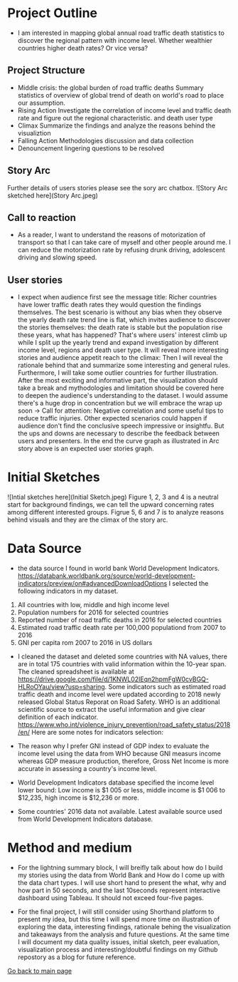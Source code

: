 # Project Outline
+ I am interested in mapping global annual road traffic death statistics to discover the regional pattern with income level. Whether wealthier countries higher death rates? Or vice versa?

## Project Structure
+ Middle crisis: the global burden of road traffic deaths
  Summary statistics of overview of global trend of death on world's road to place our assumption.
+ Rising Action
  Investigate the correlation of income level and traffic death rate and figure out the regional characteristic. and death user type
+ Climax
  Summarize the findings and analyze the reasons behind the visualiztion
+ Falling Action
  Methodologies discussion and data collection
+ Denouncement
  lingering questions to be resolved

## Story Arc
  Further details of users stories please see the sory arc chatbox.
  ![Story Arc sketched here](Story Arc.jpeg)
  
## Call to reaction
+ As a reader, I want to understand the reasons of motorization of transport so that I can take care of myself and other people around me. I can reduce the motorization rate by refusing drunk driving, adolescent driving and slowing speed.

## User stories
+ I expect when audience first see the message title: Richer countries have lower traffic death rates they would question the findings themselves. The best scenario is without any bias when they observe the yearly death rate trend line is flat, which invites audience to discover the stories themselves: the death rate is stable but the population rise these years, what has  happened? That's where users' interest climb up while I split up the yearly trend and expand investigation by different income level, regions and death user type. It will reveal more interesting stories and audience appetit reach to the climax: Then I will reveal the rationale behind that and summarize some interesting and general rules. Furthermore, I will take some outlier countries for further illustration. After the most exciting and informative part, the visualization should take a break and mythodologies and limitation should be covered here to deepen the audience's understanding to the dataset. I would assume there's a huge drop in concentration but we will embrace the wrap up soon -> Call for attention: Negative correlation and some useful tips to reduce traffic injuries. Other expected scenarios could happen if audience don't find the conclusive speech impressive or insightfu. But the ups and downs are necessary to describe the feedback between users and presenters. In the end the curve graph as illustrated in Arc story above is an expected user stories graph.

# Initial Sketches

![Intial sketches here](Initial Sketch.jpeg)
Figure 1, 2, 3 and 4 is a neutral start for background findings, we can tell the upward concerning rates among different interested groups. Figrue 5, 6 and 7 is to analyze reasons behind visuals and they are the climax of the story arc.  

# Data Source
+ the data source I found in world bank World Development Indicators. https://databank.worldbank.org/source/world-development-indicators/preview/on#advancedDownloadOptions I selected the following indicators in my dataset.
 
 1) All countries with low, middle and high income level 
 2) Population numbers for 2016 for selected countries 
 3) Reported number of road traffic deaths in 2016 for selected countries 
 4) Estimated road traffic death rate per 100,000 populationd from 2007 to 2016
 5) GNI per capita rom 2007 to 2016 in US dollars

+ I cleaned the dataset and deleted some countries with NA values, there are in total 175 countries with valid information within the 10-year span. The cleaned spreadsheet is available at https://drive.google.com/file/d/1KNWL02IEqn2hpmFgW0cvBGQ-HLRoOYau/view?usp=sharing. Some indicators such as estimated road traffic death and income level were updated according to 2018 newly released Global Status Reporat on Road Safety. WHO is an additional scientific source to extract the useful information and give clear definition of each indicator. https://www.who.int/violence_injury_prevention/road_safety_status/2018/en/ Here are some notes for indicators selection:

+ The reason why I prefer GNI instead of GDP index to evaluate the income level using the data from WHO because GNI measurs income whereas GDP measure production, therefore, Gross Net Income is more accurate in assessing a country's income level.
+ World Development Indicators database specified the income level lower bound: Low income is $1 005 or less, middle income is $1 006 to $12,235, high income is $12,236 or more. 
+ Some countries' 2016 data not available. Latest available source used from World Development Indicators database.

# Method and medium
+ For the lightning summary block, I will breifly talk about how do I build my stories using the data from World Bank and How do I come up with the data chart types. I will use short hand to present the what, why and how part in 50 seconds, and the last 10seconds represent interactive dashboard using Tableau. It should not exceed four-five pages.

+ For the final project, I will still consider using Shorthand platform to present my idea, but this time I will spend more time on illustration of exploring the data, interesting findings, rationale behing the visualization and takeaways from the analysis and future questions. At the same time I will document my data quality issues, initial sketch, peer evaluation, visualization process and interesting/doubtful findings on my Github repostory as a blog for future reference.

[Go back to main page](/README.md)




